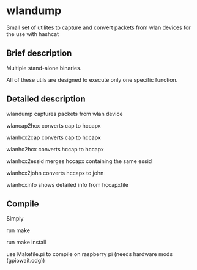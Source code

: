 wlandump
==============

Small set of utilites to capture and convert packets from wlan devices
for the use with hashcat

Brief description
--------------

Multiple stand-alone binaries.

All of these utils are designed to execute only one specific function.


Detailed description
--------------

wlandump      captures packets from wlan device

wlancap2hcx   converts cap to hccapx

wlanhcx2cap   converts cap to hccapx

wlanhc2hcx    converts hccap to hccapx

wlanhcx2essid merges hccapx containing the same essid

wlanhcx2john  converts hccapx to john

wlanhcxinfo   shows detailed info from hccapxfile


Compile
--------------

Simply

run make

run make install



use Makefile.pi to compile on raspberry pi
(needs hardware mods (gpiowait.odg))
